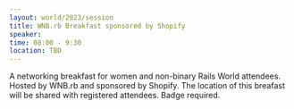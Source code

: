 ```yaml
---
layout: world/2023/session
title: WNB.rb Breakfast sponsored by Shopify
speaker:
time: 08:00 - 9:30
location: TBD
---
```


A networking breakfast for women and non-binary Rails World attendees. Hosted by WNB.rb and sponsored by Shopify. The location of this breafast will be shared with registered attendees. Badge required.
